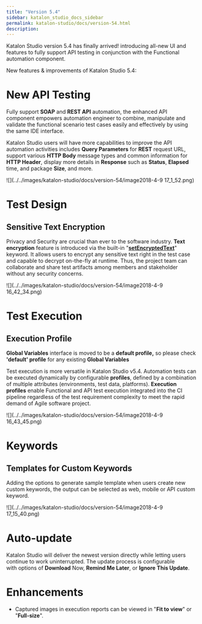 ```yaml
---
title: "Version 5.4" 
sidebar: katalon_studio_docs_sidebar
permalink: katalon-studio/docs/version-54.html 
description: 
---
```

Katalon Studio version 5.4 has finally arrived! introducing all-new UI and features to fully support API testing in conjunction with the Functional automation component.

New features & improvements of Katalon Studio 5.4:

New API Testing
===============

Fully support **SOAP** and **REST API** automation, the enhanced API component empowers automation engineer to combine, manipulate and validate the functional scenario test cases easily and effectively by using the same IDE interface.

Katalon Studio users will have more capabilities to improve the API automation activities includes **Query Parameters** for **REST** request URL, support various **HTTP Body** message types and common information for **HTTP Header**, display more details in **Response** such as **Status**, **Elapsed** time, and package **Size**, and more.

![](../../images/katalon-studio/docs/version-54/image2018-4-9 17_1_52.png)

Test Design 
============

Sensitive Text Encryption
-------------------------

Privacy and Security are crucial than ever to the software industry. **Text encryption** feature is introduced via the built-in "**[setEncryptedText](https://docs.katalon.com/x/6AHR)**" keyword. It allows users to encrypt any sensitive text right in the test case and capable to decrypt on-the-fly at runtime. Thus, the project team can collaborate and share test artifacts among members and stakeholder without any security concerns.

![](../../images/katalon-studio/docs/version-54/image2018-4-9 16_42_34.png)

  

Test Execution
==============

Execution Profile
-----------------

**Global Variables** interface is moved to be a **default profile,** so please check **'default' profile** for any existing **Global Variables** 

Test execution is more versatile in Katalon Studio v5.4. Automation tests can be executed dynamically by configurable **profiles**, defined by a combination of multiple attributes (environments, test data, platforms). **Execution profiles** enable Functional and API test execution integrated into the CI pipeline regardless of the test requirement complexity to meet the rapid demand of Agile software project.

![](../../images/katalon-studio/docs/version-54/image2018-4-9 16_43_45.png)

Keywords
========

Templates for Custom Keywords
-----------------------------

Adding the options to generate sample template when users create new custom keywords, the output can be selected as web, mobile or API custom keyword.

![](../../images/katalon-studio/docs/version-54/image2018-4-9 17_15_40.png)

Auto-update
===========

Katalon Studio will deliver the newest version directly while letting users continue to work uninterrupted. The update process is configurable with options of **Download** Now, **Remind Me Later**, or **Ignore** **This Update**. 

Enhancements
============

*   Captured images in execution reports can be viewed in "**Fit to view**" or "**Full-size**".